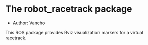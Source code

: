 # The robot_racetrack package

- Author: Vancho

This ROS package provides Rviz visualization markers for a virtual racetrack.
